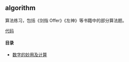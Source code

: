 ## algorithm

算法练习，包括《剑指 Offer》《左神》等书籍中的部分算法题。

[代码](./src/main/java/com/yl/learn/algorithm)

#### 目录
- [数字的妙用及计算](./docs/数字的妙用及计算.md)
